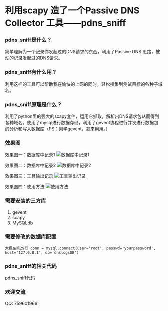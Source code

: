 # 利用scapy 造了一个Passive DNS Collector 工具——pdns_sniff

### pdns_sniff是什么？

简单理解为一个记录你发起过的DNS请求的东西，利用了Passive DNS 思路，被动的记录发起过的DNS请求。

### pdns_sniff有什么用？

利用这样的工具可以帮助我在愉快的上网的同时，轻松搜集到测试目标的各种子域名。

### pdns_sniff原理是什么？

利用了python里的强大的scapy套件，运用它抓取，解析出DNS请求包从而得到各种域名。使用了mysql进行数据存储，利用了gevent协程进行并发进行数据包的分析和写入数据库（PS：刚学gevent，拿来用用。）

### 效果图

效果图一：数据库中记录1
![数据库中记录1](http://www.coffeehb.cn/zb_users/upload/2017/02/20170205223502148630530254796.png "数据库中记录1")

效果图二：数据库中记录2
![数据库中记录2](http://www.coffeehb.cn/zb_users/upload/2017/02/20170205223524148630532412525.png "数据库中记录2")

效果图三：工具输出记录
![工具输出记录](http://www.coffeehb.cn/zb_users/upload/2017/02/20170205223538148630533859265.png "工具输出记录")

效果图四：使用方法
![使用方法](http://www.coffeehb.cn/zb_users/upload/2017/02/20170205223434148630527450376.jpeg "使用方法")

### 需要安装的三方库

1.  gevent
2.  scapy
3.  MySQLdb

### 需要修改的数据库配置

`大概在第29行
conn = mysql.connect(user='root', passwd='yourpassword', host='127.0.0.1', db='dnslogsDB')`

### pdns_sniff的相关代码
[pdns_sniff代码](https://github.com/coffeehb/tools/pdns_sniff)

### 欢迎交流

QQ: 759601966

